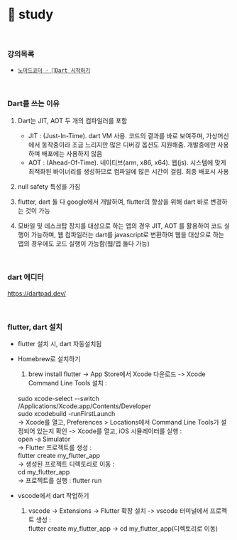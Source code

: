 # 🎯 study

<br>

### 강의목록
  - [`노마드코더 - Dart 시작하기`](https://nomadcoders.co/dart-for-beginners/lobby)


<br>

### Dart를 쓰는 이유
 1) Dart는 JIT, AOT 두 개의 컴파일러를 포함
   
    - JIT : (Just-In-Time). dart VM 사용. 코드의 결과를 바로 보여주며, 가상머신에서 동작중이라 조금 느리지만 많은 디버깅 옵션도 지원해줌. 개발중에만 사용하며 배포에는 사용하지 않음
    - AOT : (Ahead-Of-Time). 네이티브(arm, x86, x64). 웹(js). 시스템에 맞게 최적화된 바이너리를 생성하므로 컴파일에 많은 시간이 걸림. 최종 배포시 사용

  2) null safety 특성을 가짐

  3) flutter, dart 둘 다 google에서 개발하여, flutter의 향상을 위해 dart 바로 변경하는 것이 가능

  4) 모바일 및 데스크탑 장치를 대상으로 하는 앱의 경우 JIT, AOT 를 활용하여 코드 실행이 가능하며, 웹 컴파일러는 dart를 javascript로 변환하여 웹을 대상으로 하는 앱의 경우에도 코드 실행이 가능함(웹/앱 둘다 가능)


<br>

### dart 에디터

  https://dartpad.dev/

<br>

### flutter, dart 설치
- flutter 설치 시, dart 자동설치됨

- Homebrew로 설치하기
    1) brew install flutter -> App Store에서 Xcode 다운로드 -> Xcode Command Line Tools 설치 : 
    <br>
    sudo xcode-select --switch /Applications/Xcode.app/Contents/Developer 
    <br>sudo xcodebuild -runFirstLaunch
    <br>-> Xcode를 열고, Preferences > Locations에서 Command Line Tools가 설정되어 있는지 확인 -> Xcode를 열고, iOS 시뮬레이터를 실행 :
    <br>open -a Simulator
    <br>-> Flutter 프로젝트를 생성 :
    <br>flutter create my_flutter_app
    <br>-> 생성된 프로젝트 디렉토리로 이동 :
    <br>cd my_flutter_app
    <br>-> 프로젝트를 실행 : flutter run

- vscode에서 dart 작업하기
    1) vscode -> Extensions -> Flutter 확장 설치 -> vscode 터미널에서 프로젝트 생성 :
    <br>flutter create my_flutter_app -> cd my_flutter_app(디렉토리로 이동)




